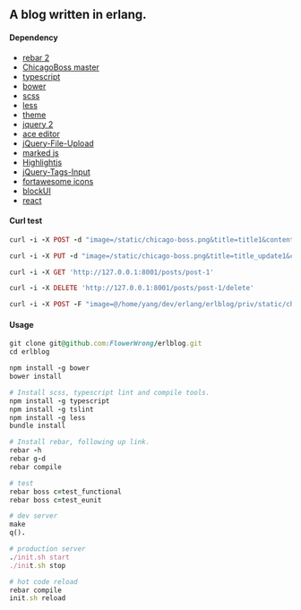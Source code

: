 ## A blog written in erlang.

#### Dependency

* [rebar 2](https://github.com/rebar/rebar)
* [ChicagoBoss master](https://github.com/ChicagoBoss/ChicagoBoss)
* [typescript](http://www.typescriptlang.org/)
* [bower](http://bower.io/)
* [scss](http://sass-lang.com/)
* [less](http://lesscss.org/)
* [theme](http://lessmade.com/themes/less/)
* [jquery 2](http://jquery.com/)
* [ace editor](https://github.com/ajaxorg/ace-builds)
* [jQuery-File-Upload](https://github.com/blueimp/jQuery-File-Upload)
* [marked js](https://github.com/chjj/marked)
* [Highlightjs](https://highlightjs.org)
* [jQuery-Tags-Input](https://github.com/xoxco/jQuery-Tags-Input)
* [fortawesome icons](http://fortawesome.github.io/Font-Awesome/)
* [blockUI](http://jquery.malsup.com/block)
* [react](https://github.com/facebook/react)

#### Curl test

```ruby
curl -i -X POST -d "image=/static/chicago-boss.png&title=title1&content=content1&author_id=1" 'http://127.0.0.1:8001/posts/create'

curl -i -X PUT -d "image=/static/chicago-boss.png&title=title_update1&content=contentupdate1&author_id=1" 'http://127.0.0.1:8001/posts/post-1/update'

curl -i -X GET 'http://127.0.0.1:8001/posts/post-1'

curl -i -X DELETE 'http://127.0.0.1:8001/posts/post-1/delete'

curl -i -X POST -F "image=@/home/yang/dev/erlang/erlblog/priv/static/chicago-boss.png" 'http://127.0.0.1:8001/uploader'
```

#### Usage

```ruby
git clone git@github.com:FlowerWrong/erlblog.git
cd erlblog

npm install -g bower
bower install

# Install scss, typescript lint and compile tools.
npm install -g typescript
npm install -g tslint
npm install -g less
bundle install

# Install rebar, following up link.
rebar -h
rebar g-d
rebar compile

# test
rebar boss c=test_functional
rebar boss c=test_eunit

# dev server
make
q().

# production server
./init.sh start
./init.sh stop

# hot code reload
rebar compile
init.sh reload
```
